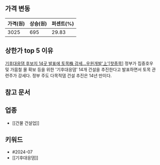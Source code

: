 ## 가격 변동
| 가격(원) | 상승(원) | 퍼센트(%) |
| ----- | ----- | ------ |
| 3025  | 695   | 29.83  |
## 상한가 top 5 이유
[기후대응댐 후보지 14곳 발표에 토목株 강세…우원개발'上'[핫종목]](https://n.news.naver.com/mnews/article/421/0007697660)
정부가 집중호우 및 가뭄철 물 확보 등을 위한 '기후대응댐' 14개 건설을 추진한다고 발표하면서 토목 관련주가 강세다. 정부 주도 다목적댐 건설 추진은 14년 만이다.
## 참고 문서
## 업종
- [[건물 건설업]]
## 키워드
- #2024-07
- [[기후대응댐]]